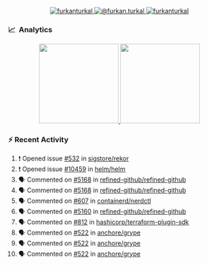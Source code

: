 <p align="center">
  <a href="https://linkedin.com/in/furkanturkal" target="blank">
    <img src="https://img.shields.io/badge/linkedin-%230077B5.svg?&style=for-the-badge&logo=linkedin&logoColor=white" alt="furkanturkal" />
  </a>
  <a href="https://medium.com/@furkan.turkal" target="blank">
    <img src="https://img.shields.io/badge/medium-%2312100E.svg?&style=for-the-badge&logo=medium&logoColor=white" alt="@furkan.turkal" />
  </a>
  <a href="https://twitter.com/furkanturkaI" target="blank">
    <img src="https://img.shields.io/badge/Twitter-1DA1F2?style=for-the-badge&logo=twitter&logoColor=white" alt="furkanturkaI" />
  </a>
</p>

### 📈 &nbsp;Analytics

<p align="center">
  <a href="https://coderstats.net/github/#Dentrax">
    <img height="180em" src="https://github-readme-stats-eight-theta.vercel.app/api?username=Dentrax&show_icons=true&theme=algolia&include_all_commits=true&count_private=true&line_height=26"/>
    <img height="180em" src="https://github-readme-stats-eight-theta.vercel.app/api/top-langs/?username=Dentrax&layout=compact&langs_count=8&theme=algolia&line_height=26"/>
  </a>
</p>

### :zap: Recent Activity

<!--START_SECTION:activity-->
1. ❗️ Opened issue [#532](https://github.com/sigstore/rekor/issues/532) in [sigstore/rekor](https://github.com/sigstore/rekor)
2. ❗️ Opened issue [#10459](https://github.com/helm/helm/issues/10459) in [helm/helm](https://github.com/helm/helm)
3. 🗣 Commented on [#5168](https://github.com/refined-github/refined-github/issues/5168) in [refined-github/refined-github](https://github.com/refined-github/refined-github)
4. 🗣 Commented on [#5168](https://github.com/refined-github/refined-github/issues/5168) in [refined-github/refined-github](https://github.com/refined-github/refined-github)
5. 🗣 Commented on [#607](https://github.com/containerd/nerdctl/issues/607) in [containerd/nerdctl](https://github.com/containerd/nerdctl)
6. 🗣 Commented on [#5160](https://github.com/refined-github/refined-github/issues/5160) in [refined-github/refined-github](https://github.com/refined-github/refined-github)
7. 🗣 Commented on [#812](https://github.com/hashicorp/terraform-plugin-sdk/issues/812) in [hashicorp/terraform-plugin-sdk](https://github.com/hashicorp/terraform-plugin-sdk)
8. 🗣 Commented on [#522](https://github.com/anchore/grype/issues/522) in [anchore/grype](https://github.com/anchore/grype)
9. 🗣 Commented on [#522](https://github.com/anchore/grype/issues/522) in [anchore/grype](https://github.com/anchore/grype)
10. 🗣 Commented on [#522](https://github.com/anchore/grype/issues/522) in [anchore/grype](https://github.com/anchore/grype)
<!--END_SECTION:activity-->
